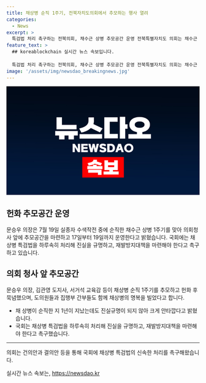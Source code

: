 ```yaml
---
title: 채상병 순직 1주기, 전북자치도의회에서 추모하는 행사 열려
categories:
  - News
excerpt: >
  특검법 처리 촉구하는 전북의회, 채수근 상병 추모공간 운영 전북특별자치도 의회는 채수근 상병의 1주기를 맞아 의회 청사 앞에 추모공간을 마련했다. 의회는 채상병의 순직을 추모하며 국회에 특검법 처리를 촉구했으며, 국회에 특검법의 신속한 처리를 건의해왔다. 의회의 촉구에 이어 도와 교육청 등 집행부 간부들도 채상병의 명복을 빌었다. 추모공간은 17일부터 19일까지 운영되며, 의장은 진실규명과 재발방지대책을 위해 국회는 특검법을 신속하게 처리해야 한다고 촉구했다.
feature_text: >
  ## koreablockchain 실시간 뉴스 속보입니다.

  특검법 처리 촉구하는 전북의회, 채수근 상병 추모공간 운영 전북특별자치도 의회는 채수근 상병의 1주기를 맞아 의회 청사 앞에 추모공간을 마련했다. 의회는 채상병의 순직을 추모하며 국회에 특검법 처리를 촉구했으며, 국회에 특검법의 신속한 처리를 건의해왔다. 의회의 촉구에 이어 도와 교육청 등 집행부 간부들도 채상병의 명복을 빌었다. 추모공간은 17일부터 19일까지 운영되며, 의장은 진실규명과 재발방지대책을 위해 국회는 특검법을 신속하게 처리해야 한다고 촉구했다.
image: '/assets/img/newsdao_breakingnews.jpg'
---
```


<p><img src="/assets/img/newsdao_breakingnews.jpg" alt="koreablockchain 속보" /></p>

<h2 data-ke-size="size26">헌화 추모공간 운영</h2>

<p>문승우 의장은 7월 19일 실종자 수색작전 중에 순직한 채수근 상병 1주기를 맞아 의회청사 앞에 추모공간을 마련하고 17일부터 19일까지 운영한다고 밝혔습니다. 국회에는 채상병 특검법을 하루속히 처리해 진실을 규명하고, 재발방지대책을 마련해야 한다고 촉구하고 있습니다.</p>

<p data-ke-size="size16"></p>

<h2 data-ke-size="size26">의회 청사 앞 추모공간</h2>

<p>문승우 의장, 김관영 도지사, 서거석 교육감 등이 채상병 순직 1주기를 추모하고 헌화 후 묵념했으며, 도의원들과 집행부 간부들도 함께 채상병의 명복을 빌었다고 합니다.</p>

<ul>
<li>채 상병이 순직한 지 1년이 지났는데도 진실규명이 되지 않아 크게 안타깝다고 밝혔습니다.</li>
<li>국회는 채상병 특검법을 하루속히 처리해 진실을 규명하고, 재발방지대책을 마련해야 한다고 촉구했습니다.</li>
</ul>

<hr>

<p>의회는 건의안과 결의안 등을 통해 국회에 채상병 특검법의 신속한 처리를 촉구해왔습니다.</p>
실시간 뉴스 속보는, <a href="https://newsdao.kr" rel="dofollow">https://newsdao.kr</a>


